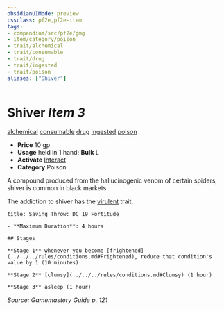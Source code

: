 ```yaml
---
obsidianUIMode: preview
cssclass: pf2e,pf2e-item
tags:
- compendium/src/pf2e/gmg
- item/category/poison
- trait/alchemical
- trait/consumable
- trait/drug
- trait/ingested
- trait/poison
aliases: ["Shiver"]
---
```

# Shiver *Item 3*  
[alchemical](../../../rules/traits/alchemical.md)  [consumable](../../../rules/traits/consumable.md)  [drug](../../../rules/traits/drug-gmg.md)  [ingested](../../../rules/traits/ingested.md)  [poison](../../../rules/traits/poison.md)  

- **Price** 10 gp
- **Usage** held in 1 hand; **Bulk** L
- **Activate** [Interact](../../../rules/actions/interact.md)
- **Category** Poison

A compound produced from the hallucinogenic venom of certain spiders, shiver is common in black markets.

The addiction to shiver has the [virulent](../../../rules/traits/virulent.md) trait.

```ad-inline-affliction
title: Saving Throw: DC 19 Fortitude

- **Maximum Duration**: 4 hours

## Stages

**Stage 1** whenever you become [frightened](../../../rules/conditions.md#Frightened), reduce that condition's value by 1 (10 minutes)

**Stage 2** [clumsy](../../../rules/conditions.md#Clumsy) (1 hour)

**Stage 3** asleep (1 hour)
```

*Source: Gamemastery Guide p. 121*
